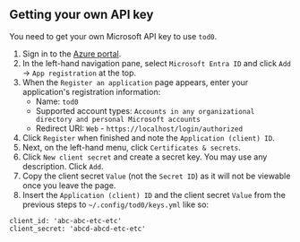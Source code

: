 Getting your own API key
------------------------

You need to get your own Microsoft API key to use `tod0`. 
  1. Sign in to the [Azure portal](https://portal.azure.com/).
  2. In the left-hand navigation pane, select `Microsoft Entra ID` and click `Add` -> `App registration` at the top. 
  3. When the `Register an application` page appears, enter your application's registration information:
     - Name: `tod0`
     - Supported account types: `Accounts in any organizational directory and personal Microsoft accounts`
     - Redirect URI: `Web` - `https://localhost/login/authorized`
  4. Click `Register` when finished and note the `Application (client) ID`.
  5. Next, on the left-hand menu, click `Certificates & secrets`.
  6. Click `New client secret` and create a secret key. You may use any description. Click `Add`.
  7. Copy the client secret `Value` (not the `Secret ID`) as it will not be viewable once you leave the page. 
  7. Insert the `Application (client) ID` and the client secret `Value` from the previous steps to `~/.config/tod0/keys.yml` like so: 
  
    client_id: 'abc-abc-etc-etc'
    client_secret: 'abcd-abcd-etc-etc'
